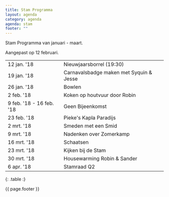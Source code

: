 ```yaml
---
title: Stam Programma
layout: agenda
category: agenda
agenda: stam
footer: ""
---
```


Stam Programma van januari - maart.

Aangepast op 12 februari.

| | |
|---|---|
| 12 jan. '18 | Nieuwjaarsborrel (19:30) |
| 19 jan. '18 | Carnavalsbadge maken met Syquin & Jesse |
| 26 jan. '18 | Bowlen |
| 2 feb. '18 | Koken op houtvuur door Robin |
| 9 feb. '18 - 16 feb. '18 | Geen Bijeenkomst |
| 23 feb. '18 | Pieke's Kapla Paradijs |
| 2 mrt. '18 | Smeden met een Smid |
| 9 mrt. '18 | Nadenken over Zomerkamp |
| 16 mrt. '18 | Schaatsen |
| 23 mrt. '18 | Kijken bij de Stam |
| 30 mrt. '18 | Housewarming Robin & Sander |
| 6 apr. '18 | Stamraad Q2 |
{: .table :}

{{ page.footer }}
